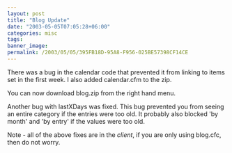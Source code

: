 ```yaml
---
layout: post
title: "Blog Update"
date: "2003-05-05T07:05:28+06:00"
categories: misc 
tags: 
banner_image: 
permalink: /2003/05/05/395FB18D-95A8-F956-025BE57398CF14CE
---
```


There was a bug in the calendar code that prevented it from linking to items set in the first week. I also added calendar.cfm to the zip.

You can now download blog.zip from the right hand menu.

Another bug with lastXDays was fixed. This bug prevented you from seeing an entire category if the entries were too old. It probably also blocked 'by month' and 'by entry' if the values were too old.

Note - all of the above fixes are in the <i>client</i>, if you are only using blog.cfc, then do not worry.